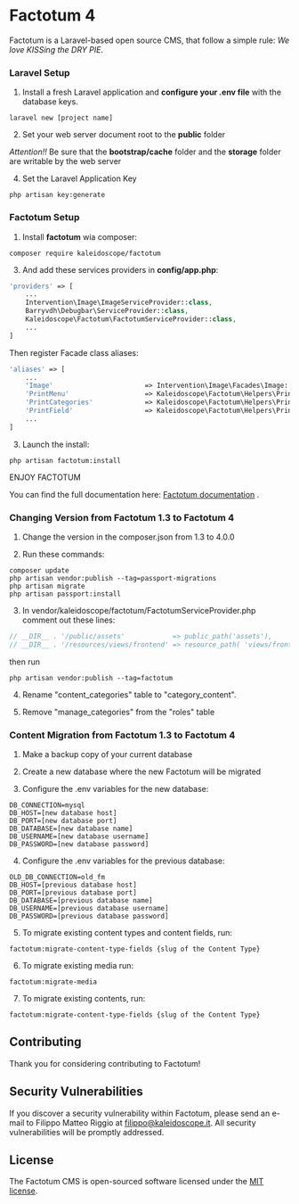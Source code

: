 # Factotum 4
Factotum is a Laravel-based open source CMS, that follow a simple rule:
_We love KISSing the DRY PIE_.

### Laravel Setup

1. Install a fresh Laravel application and **configure your .env file** with the database keys.
```
laravel new [project name]
```
2. Set your web server document root to the **public** folder

_Attention!!_ 
Be sure that the **bootstrap/cache** folder 
and the **storage** folder are writable by the web server


4. Set the Laravel Application Key
```
php artisan key:generate
```

### Factotum Setup

1. Install **factotum** wia composer:
```
composer require kaleidoscope/factotum
```

3. And add these services providers in **config/app.php**:

```php
'providers' => [
    ...
    Intervention\Image\ImageServiceProvider::class,
    Barryvdh\Debugbar\ServiceProvider::class,
    Kaleidoscope\Factotum\FactotumServiceProvider::class,
    ...
]
```

Then register Facade class aliases:

```php
'aliases' => [
    ...
    'Image'                       => Intervention\Image\Facades\Image::class,
    'PrintMenu'                   => Kaleidoscope\Factotum\Helpers\PrintMenuHelper::class,
    'PrintCategories'             => Kaleidoscope\Factotum\Helpers\PrintCategoriesHelper::class,
    'PrintField'                  => Kaleidoscope\Factotum\Helpers\PrintFieldHelper::class,
    ...
]
```

3. Launch the install:
```
php artisan factotum:install
```


ENJOY FACTOTUM

You can find the full documentation here: [Factotum documentation](https://factotum.kaleidoscope.it/docs) .


### Changing Version from Factotum 1.3 to Factotum 4

1. Change the version in the composer.json from 1.3 to 4.0.0

2. Run these commands:
```
composer update
php artisan vendor:publish --tag=passport-migrations
php artisan migrate
php artisan passport:install

```

3. In vendor/kaleidoscope/factotum/FactotumServiceProvider.php comment out these lines:

```php
// __DIR__ . '/public/assets'            => public_path('assets'),
// __DIR__ . '/resources/views/frontend' => resource_path( 'views/frontend' )
```
then run
```
php artisan vendor:publish --tag=factotum
```

4. Rename "content_categories" table to "category_content".

5. Remove "manage_categories" from the "roles" table

### Content Migration from Factotum 1.3 to Factotum 4

1. Make a backup copy of your current database

2. Create a new database where the new Factotum will be migrated

3. Configure the .env variables for the new database:

```
DB_CONNECTION=mysql
DB_HOST=[new database host]
DB_PORT=[new database port]
DB_DATABASE=[new database name]
DB_USERNAME=[new database username]
DB_PASSWORD=[new database password]
```

4. Configure the .env variables for the previous database:

```
OLD_DB_CONNECTION=old_fm
DB_HOST=[previous database host]
DB_PORT=[previous database port]
DB_DATABASE=[previous database name]
DB_USERNAME=[previous database username]
DB_PASSWORD=[previous database password]
```

5. To migrate existing content types and content fields, run:

```
factotum:migrate-content-type-fields {slug of the Content Type}
```

6. To migrate existing media run:

```
factotum:migrate-media
```

7. To migrate existing contents, run:

```
factotum:migrate-content-type-fields {slug of the Content Type}
```


## Contributing

Thank you for considering contributing to Factotum!

## Security Vulnerabilities

If you discover a security vulnerability within Factotum, please send an e-mail to Filippo Matteo Riggio at filippo@kaleidoscope.it. All security vulnerabilities will be promptly addressed.

## License

The Factotum CMS is open-sourced software licensed under the [MIT license](http://opensource.org/licenses/MIT).